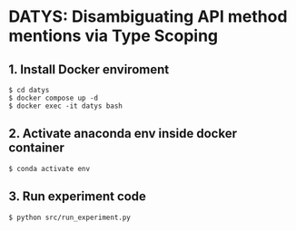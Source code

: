 # DATYS: Disambiguating API method mentions via Type  Scoping
## 1. Install Docker enviroment
```
$ cd datys
$ docker compose up -d
$ docker exec -it datys bash
```
## 2. Activate anaconda env inside docker container
```
$ conda activate env
```
## 3. Run experiment code
```
$ python src/run_experiment.py
```